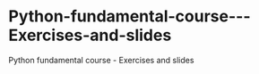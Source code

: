 # Python-fundamental-course---Exercises-and-slides
Python fundamental course - Exercises and slides
